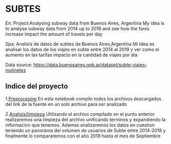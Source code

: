 # SUBTES
En:
Project:Analysing subway data from Buenos Aires, Argentina
My idea is to analyse subway data from 2014 up to 2019 and see how the fares increase impact the amount of travels per day

Spa:
Analisis de datos de subtes de Buenos Aires,Argentina
Mi idea es analisar los datos de los viajes en subte entre 2014 al 2019 y ver como el aumento en las tarifas impacto en la cantidad de viajes por dia

Data source: https://data.buenosaires.gob.ar/dataset/subte-viajes-molinetes
## Indice del proyecto
1.[Preprocesing](https://github.com/Jrodriguezyanes/SUBTES/blob/master/Prepro.ipynb)
 En esta notebook compilo todos los archivos descargados del link de la fuente en un solo archivo para ser analizado
 
2.[Analisis/limpieza](https://github.com/Jrodriguezyanes/SUBTES/blob/master/Analisis.ipynb)
 Utilizando el archivo compilado en el punto anterior realizaremos una limpieza del archivo unificando terminos y expandiendo la informacion que tenemos. Ademas analizaremos los datos en cuestion teniendo un panorama del volumen de usuarios de Subte entre 2014-2018 y finalmente lo compararemos con el año 2019 hasta el mes de Septiembre
